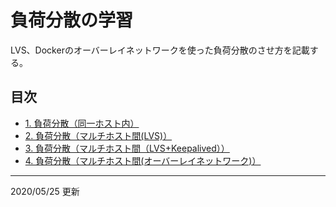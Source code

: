 # 負荷分散の学習

LVS、Dockerのオーバーレイネットワークを使った負荷分散のさせ方を記載する。

## 目次

- [1. 負荷分散（同一ホスト内）](LB01.md)
- [2. 負荷分散（マルチホスト間(LVS)）](LB02.md)
- [3. 負荷分散（マルチホスト間（LVS+Keepalived））](LB03.md)
- [4. 負荷分散（マルチホスト間(オーバーレイネットワーク)）](LB04.md)
---

2020/05/25 更新